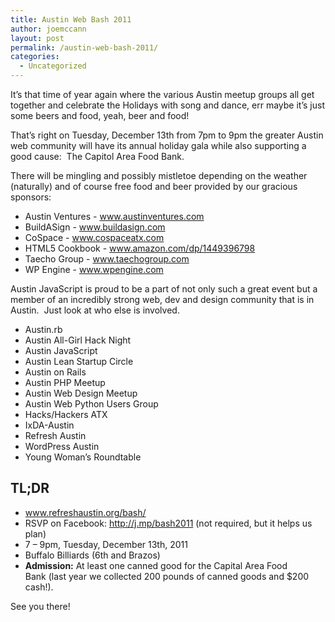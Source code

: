 ```yaml
---
title: Austin Web Bash 2011
author: joemccann
layout: post
permalink: /austin-web-bash-2011/
categories:
  - Uncategorized
---
```

It&#8217;s that time of year again where the various Austin meetup groups all get together and celebrate the Holidays with song and dance, err maybe it&#8217;s just some beers and food, yeah, beer and food!

That&#8217;s right on Tuesday, December 13th from 7pm to 9pm the greater Austin web community will have its annual holiday gala while also supporting a good cause:  The Capitol Area Food Bank.

There will be mingling and possibly mistletoe depending on the weather (naturally) and of course free food and beer provided by our gracious sponsors:

<div>
  <div>
    <div>
      <div>
        <div>
          <ul>
            <li>
              Austin Ventures - <a href="http://www.austinventures.com/" target="_blank">www.austinventures.com</a>
            </li>
            <li>
              BuildASign - <a href="http://hwww.buildasign.com/" target="_blank">www.buildasign.com</a>
            </li>
            <li>
              CoSpace - <a href="http://www.cospaceatx.com/" target="_blank">www.cospaceatx.com</a>
            </li>
            <li>
              HTML5 Cookbook - <a href="http://www.amazon.com/dp/1449396798" target="_blank">www.amazon.com/dp/1449396798</a>
            </li>
            <li>
              Taecho Group - <a href="http://www.taechogroup.com/" target="_blank">www.taechogroup.com</a>
            </li>
            <li>
              WP Engine - <a href="http://www.wpengine.com/" target="_blank">www.wpengine.com</a>
            </li>
          </ul>
        </div>
      </div>
    </div>
  </div>
</div>

Austin JavaScript is proud to be a part of not only such a great event but a member of an incredibly strong web, dev and design community that is in Austin.  Just look at who else is involved.

<div>
  <div>
    <div>
      <div>
        <div>
          <ul>
            <li>
              Austin.rb
            </li>
            <li>
              Austin All-Girl Hack Night
            </li>
            <li>
              Austin JavaScript
            </li>
            <li>
              Austin Lean Startup Circle
            </li>
            <li>
              Austin on Rails
            </li>
            <li>
              Austin PHP Meetup
            </li>
            <li>
              Austin Web Design Meetup
            </li>
            <li>
              Austin Web Python Users Group
            </li>
            <li>
              Hacks/Hackers ATX
            </li>
            <li>
              IxDA-Austin
            </li>
            <li>
              Refresh Austin
            </li>
            <li>
              WordPress Austin
            </li>
            <li>
              Young Woman’s Roundtable
            </li>
          </ul>
        </div>
      </div>
    </div>
  </div>
</div>

## TL;DR

<div>
  <div>
    <div>
      <div>
        <div>
          <ul>
            <li>
              <a href="http://www.refreshaustin.org/bash/" target="_blank">www.refreshaustin.org/bash/</a>
            </li>
            <li>
              RSVP on Facebook: <a href="http://j.mp/bash2011" target="_blank">http://j.mp/bash2011</a> (not required, but it helps us plan)
            </li>
            <li>
              7 – 9pm, Tuesday, December 13th, 2011
            </li>
            <li>
              Buffalo Billiards (6th and Brazos)
            </li>
            <li>
              <strong>Admission:</strong> At least one canned good for the Capital Area Food Bank (last year we collected 200 pounds of canned goods and $200 cash!).
            </li>
          </ul>
        </div>
      </div>
    </div>
  </div>
</div>

<div>
  <div>
    <div>
      <div>
        See you there!
      </div>
    </div>
  </div>
</div>